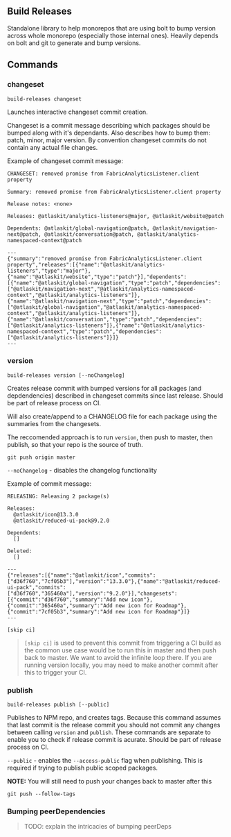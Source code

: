 ## Build Releases

Standalone library to help monorepos that are using bolt to bump version across whole monorepo (especially those internal ones). Heavily depends on bolt and git to generate and bump versions.

## Commands

### changeset

```
build-releases changeset
```

Launches interactive changeset commit creation.

Changeset is a commit message describing which packages should be bumped along with it's dependants. Also describes how to bump them: patch, minor, major version. By convention changeset commits do not contain any actual file changes.

Example of changeset commit message:

```
CHANGESET: removed promise from FabricAnalyticsListener.client property

Summary: removed promise from FabricAnalyticsListener.client property

Release notes: <none>

Releases: @atlaskit/analytics-listeners@major, @atlaskit/website@patch

Dependents: @atlaskit/global-navigation@patch, @atlaskit/navigation-next@patch, @atlaskit/conversation@patch, @atlaskit/analytics-namespaced-context@patch

---
{"summary":"removed promise from FabricAnalyticsListener.client property","releases":[{"name":"@atlaskit/analytics-listeners","type":"major"},{"name":"@atlaskit/website","type":"patch"}],"dependents":[{"name":"@atlaskit/global-navigation","type":"patch","dependencies":["@atlaskit/navigation-next","@atlaskit/analytics-namespaced-context","@atlaskit/analytics-listeners"]},{"name":"@atlaskit/navigation-next","type":"patch","dependencies":["@atlaskit/global-navigation","@atlaskit/analytics-namespaced-context","@atlaskit/analytics-listeners"]},{"name":"@atlaskit/conversation","type":"patch","dependencies":["@atlaskit/analytics-listeners"]},{"name":"@atlaskit/analytics-namespaced-context","type":"patch","dependencies":["@atlaskit/analytics-listeners"]}]}
---
```

### version

```
build-releases version [--noChangelog]
```

Creates release commit with bumped versions for all packages (and depdendencies) described in changeset commits since last release. Should be part of release process on CI.

Will also create/append to a CHANGELOG file for each package using the summaries from the changesets.

The reccomended approach is to run `version`, then push to master, then publish, so that your repo is the source of truth.

```
git push origin master
```

`--noChangelog` - disables the changelog functionality

Example of commit message:

```
RELEASING: Releasing 2 package(s)

Releases:
  @atlaskit/icon@13.3.0
  @atlaskit/reduced-ui-pack@9.2.0

Dependents:
  []

Deleted:
  []

---
{"releases":[{"name":"@atlaskit/icon","commits":["d36f760","7cf05b3"],"version":"13.3.0"},{"name":"@atlaskit/reduced-ui-pack","commits":["d36f760","365460a"],"version":"9.2.0"}],"changesets":[{"commit":"d36f760","summary":"Add new icon"},{"commit":"365460a","summary":"Add new icon for Roadmap"},{"commit":"7cf05b3","summary":"Add new icon for Roadmap"}]}
---

[skip ci]
```

> `[skip ci]` is used to prevent this commit from triggering a CI build as the common use case would be to run this in master and then push back to master. We want to avoid the infinite loop there. If you are running version locally, you may need to make another commit after this to trigger your CI.

### publish

```
build-releases publish [--public]
```

Publishes to NPM repo, and creates tags. Because this command assumes that last commit is the release commit you should not commit any changes between calling `version` and `publish`. These commands are separate to enable you to check if release commit is acurate. Should be part of release process on CI.

`--public` - enables the `--access-public` flag when publishing. This is required if trying to publish public scoped packages.

**NOTE:** You will still need to push your changes back to master after this

```
git push --follow-tags
```

### Bumping peerDependencies

> TODO: explain the intricacies of bumping peerDeps
